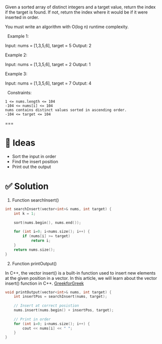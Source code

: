 Given a sorted array of distinct integers and a target value, return the index if the target is found. If not, return the index where it would be if it were inserted in order.

You must write an algorithm with O(log n) runtime complexity.

 
Example 1:

Input: nums = [1,3,5,6], target = 5
Output: 2


Example 2:

Input: nums = [1,3,5,6], target = 2
Output: 1


Example 3:

Input: nums = [1,3,5,6], target = 7
Output: 4


 
Constraints:


	1 <= nums.length <= 104
	-104 <= nums[i] <= 104
	nums contains distinct values sorted in ascending order.
	-104 <= target <= 104
===
# 🧠 Ideas
- Sort the input in order
- Find the insert position
- Print out the output

# ✅ Solution
1. Function searchInsert()

```c++
int searchInsert(vector<int>& nums, int target) {
	int k = 1;
	
	sort(nums.begin(), nums.end());
	
	for (int i=0; i<nums.size(); i++) {
		if (nums[i] >= target) 
			return i;		
	}
	return nums.size();
}
```
2. Function printOutput()

In C++, the vector insert() is a built-in function used to insert new elements at the given position in a vector. In this article, we will learn about the vector insert() function in C++.
[GreekforGreek](https://www.geeksforgeeks.org/vector-insert-function-in-cpp-stl/)

```c++
void printOutput(vector<int>& nums, int target) {
	int insertPos = searchInsert(nums, target);
	
	// Insert at correct posistion
	nums.insert(nums.begin() + insertPos, target);
	
	// Print in order
	for (int i=0; i<nums.size(); i++) {
		cout << nums[i] << " ";
	}
}

```

